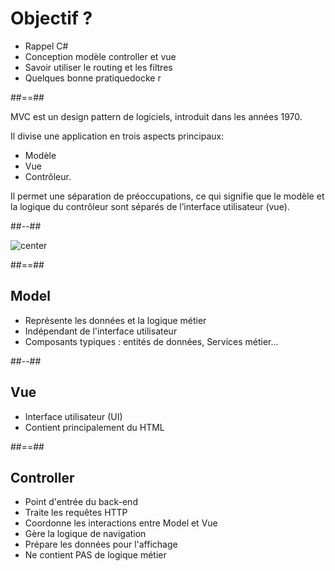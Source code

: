 # Objectif ?

* Rappel C#
* Conception modèle controller et vue
* Savoir utiliser le routing et les filtres
* Quelques bonne pratiquedocke r

<!-- .element: class="list-fragment" -->

##==##

<!-- .slide: class="two-column" -->
MVC est un design pattern de logiciels, introduit dans les années 1970. 

Il divise une application en trois aspects principaux: 
- Modèle
- Vue
- Contrôleur.

Il permet une séparation de préoccupations, ce qui signifie que le modèle et la logique du contrôleur sont séparés de l’interface utilisateur (vue). 

##--##

![center](./assets/images/mvc.png)

##==##
<!-- .slide: class="two-column" -->

## Model

* Représente les données et la logique métier
* Indépendant de l'interface utilisateur
* Composants typiques : entités de données, Services métier...

##--##

## Vue

* Interface utilisateur (UI)
* Contient principalement du HTML

##==##

## Controller

* Point d'entrée du back-end
* Traite les requêtes HTTP
* Coordonne les interactions entre Model et Vue
* Gère la logique de navigation
* Prépare les données pour l'affichage
* Ne contient PAS de logique métier 
